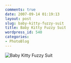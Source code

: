```yaml
---
comments: true
date: 2007-09-14 01:19:13
layout: post
slug: baby-kitty-fuzzy-suit
title: Baby Kitty Fuzzy Suit
wordpress_id: 540
categories:
- PhotoBlog
---
```


![Baby Kitty Fuzzy Suit](http://ryanfitzer.com/main/wp-content/uploads/2007/09/fuzzysuit.jpg)
